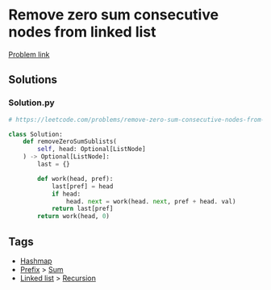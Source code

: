 # Remove zero sum consecutive nodes from linked list

[Problem link](https://leetcode.com/problems/remove-zero-sum-consecutive-nodes-from-linked-list/)

## Solutions


### Solution.py
```py
# https://leetcode.com/problems/remove-zero-sum-consecutive-nodes-from-linked-list/

class Solution:
    def removeZeroSumSublists(
        self, head: Optional[ListNode]
    ) -> Optional[ListNode]:
        last = {}

        def work(head, pref):
            last[pref] = head
            if head:
                head. next = work(head. next, pref + head. val)
            return last[pref]
        return work(head, 0)
```
## Tags

* [Hashmap](/README.md#Hashmap)
* [Prefix](/README.md#Prefix) > [Sum](/README.md#Prefix-Sum)
* [Linked list](/README.md#Linked_list) > [Recursion](/README.md#Linked_list-Recursion)
